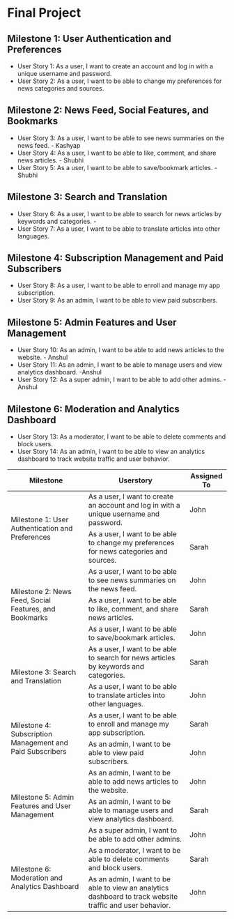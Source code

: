 # Final Project


## Milestone 1: User Authentication and Preferences
- User Story 1: As a user, I want to create an account and log in with a unique username and password.
- User Story 2: As a user, I want to be able to change my preferences for news categories and sources.

## Milestone 2: News Feed, Social Features, and Bookmarks
- User Story 3: As a user, I want to be able to see news summaries on the news feed. - Kashyap
- User Story 4: As a user, I want to be able to like, comment, and share news articles. - Shubhi
- User Story 5: As a user, I want to be able to save/bookmark articles. - Shubhi

## Milestone 3: Search and Translation
- User Story 6: As a user, I want to be able to search for news articles by keywords and categories. - 
- User Story 7: As a user, I want to be able to translate articles into other languages.

## Milestone 4: Subscription Management and Paid Subscribers
- User Story 8: As a user, I want to be able to enroll and manage my app subscription.
- User Story 9: As an admin, I want to be able to view paid subscribers.

## Milestone 5: Admin Features and User Management
- User Story 10: As an admin, I want to be able to add news articles to the website. - Anshul
- User Story 11: As an admin, I want to be able to manage users and view analytics dashboard. -Anshul
- User Story 12: As a super admin, I want to be able to add other admins. - Anshul

## Milestone 6: Moderation and Analytics Dashboard
- User Story 13: As a moderator, I want to be able to delete comments and block users.
- User Story 14: As an admin, I want to be able to view an analytics dashboard to track website traffic and user behavior.

<table>
  <thead>
    <tr>
      <th>Milestone</th>
      <th>Userstory</th>
      <th>Assigned To</th>
    </tr>
  </thead>
  <tbody>
    <tr>
      <td rowspan="2">Milestone 1: User Authentication and Preferences</td>
      <td>As a user, I want to create an account and log in with a unique username and password.</td>
      <td>John</td>
    </tr>
    <tr>
      <td>As a user, I want to be able to change my preferences for news categories and sources.</td>
      <td>Sarah</td>
    </tr>
    <tr>
      <td rowspan="3">Milestone 2: News Feed, Social Features, and Bookmarks</td>
      <td>As a user, I want to be able to see news summaries on the news feed.</td>
      <td>John</td>
    </tr>
    <tr>
      <td>As a user, I want to be able to like, comment, and share news articles.</td>
      <td>Sarah</td>
    </tr>
    <tr>
      <td>As a user, I want to be able to save/bookmark articles.</td>
      <td>John</td>
    </tr>
    <tr>
      <td rowspan="2">Milestone 3: Search and Translation</td>
      <td>As a user, I want to be able to search for news articles by keywords and categories.</td>
      <td>Sarah</td>
    </tr>
    <tr>
      <td>As a user, I want to be able to translate articles into other languages.</td>
      <td>John</td>
    </tr>
    <tr>
      <td rowspan="2">Milestone 4: Subscription Management and Paid Subscribers</td>
      <td>As a user, I want to be able to enroll and manage my app subscription.</td>
      <td>Sarah</td>
    </tr>
    <tr>
      <td>As an admin, I want to be able to view paid subscribers.</td>
      <td>John</td>
    </tr>
    <tr>
      <td rowspan="3">Milestone 5: Admin Features and User Management</td>
      <td>As an admin, I want to be able to add news articles to the website.</td>
      <td>John</td>
    </tr>
    <tr>
      <td>As an admin, I want to be able to manage users and view analytics dashboard.</td>
      <td>Sarah</td>
    </tr>
    <tr>
      <td>As a super admin, I want to be able to add other admins.</td>
      <td>John</td>
    </tr>
    <tr>
      <td rowspan="2">Milestone 6: Moderation and Analytics Dashboard</td>
      <td>As a moderator, I want to be able to delete comments and block users.</td>
      <td>Sarah</td>
    </tr>
    <tr>
      <td>As an admin, I want to be able to view an analytics dashboard to track website traffic and user behavior.</td>
      <td>John</td>
    </tr>
  </tbody>
</table>
